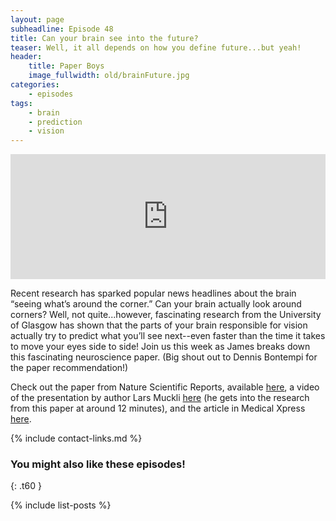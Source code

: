 ```yaml
---
layout: page
subheadline: Episode 48
title: Can your brain see into the future?
teaser: Well, it all depends on how you define future...but yeah!
header:
    title: Paper Boys
    image_fullwidth: old/brainFuture.jpg
categories:
    - episodes
tags:
    - brain
    - prediction
    - vision
---
```


<iframe src="https://pinecast.com/player/d9c7f6d4-4291-42b2-b1aa-4c4ecd0e4659?theme=thick" seamless height="200" style="border:0" class="pinecast-embed" frameborder="0" width="100%"></iframe>

Recent research has sparked popular news headlines about the brain “seeing what’s around the corner.” Can your brain actually look around corners? Well, not quite...however, fascinating research from the University of Glasgow has shown that the parts of your brain responsible for vision actually try to predict what you’ll see next--even faster than the time it takes to move your eyes side to side! Join us this week as James breaks down this fascinating neuroscience paper. (Big shout out to Dennis Bontempi for the paper recommendation!)

Check out the paper from Nature Scientific Reports, available [here](https://www.nature.com/articles/s41598-017-16093-y), a video of the presentation by author Lars Muckli [here](https://www.youtube.com/watch?v=jI75jpG1ZBk) (he gets into the research from this paper at around 12 minutes), and the article in Medical Xpress [here](https://medicalxpress.com/news/2017-12-human-brain-corner.html).
	
{% include contact-links.md %}

### You might also like these episodes!
{: .t60 }

{% include list-posts %}